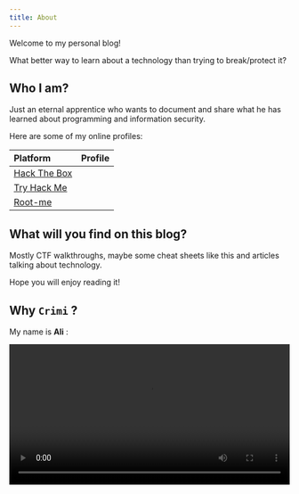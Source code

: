 ```yaml
---
title: About
---
```


Welcome to my personal blog! 

What better way to learn about a technology than trying to break/protect it?

## Who I am?

Just an eternal apprentice who wants to document and share what he has learned about programming and information security.

Here are some of my online profiles: 

| Platform                                                  | Profile                                                                       |
|:----------------------------------------------------------|------------------------------------------------------------------------------:|
| [Hack The Box](https://www.hackthebox.eu/profile/Crimi777)   | <script src="https://www.hackthebox.eu/badge/Crimi777"></script>                 |
| [Try Hack Me](https://tryhackme.com/p/Crimi777)             | <script src="https://tryhackme.com/badge/596135"></script>      |
| [Root-me](https://www.root-me.org/Crimi777)                | <script src="https://Crimi777.github.io/assets/js/rootme-badge.js"></script>   |

## What will you find on this blog?

Mostly CTF walkthroughs, maybe some cheat sheets like this and articles talking about technology.

Hope you will enjoy reading it!

## Why `Crimi` ?

My name is **Ali**  :

<video controls style="width:100%">
    <source src="https://Criminal777.github.io/assets/videos/Test.mp4" type="video/mp4">
</video>

<script>
    Array.from(document.querySelectorAll('td')).filter(td => td.querySelector('img')).forEach(td => td.style["text-align"] = "left");
    const mini_icons = Array.from(document.querySelectorAll(".post-content p > img:not([style])"));
    mini_icons[0].style.left = "3%";
    mini_icons[1].style.left = "-2%";
    mini_icons[2].style.left = "-8%";
    mini_icons[3].style.left = "-2%";
    mini_icons[4].style.left = "-8%";
    document.querySelector('.thm_margin').style.margin="0px";
    Array.from(document.querySelectorAll('th'))[1].style["text-align"] = "left";
</script>
